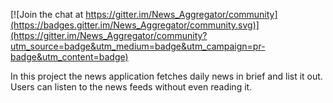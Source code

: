 
[![Join the chat at https://gitter.im/News_Aggregator/community](https://badges.gitter.im/News_Aggregator/community.svg)](https://gitter.im/News_Aggregator/community?utm_source=badge&utm_medium=badge&utm_campaign=pr-badge&utm_content=badge)

In this project the news application fetches daily news in brief and list it out. Users can listen to the news feeds without even reading it.
